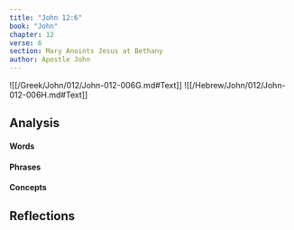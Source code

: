 ```yaml
---
title: "John 12:6"
book: "John"
chapter: 12
verse: 6
section: Mary Anoints Jesus at Bethany
author: Apostle John
---
```

![[/Greek/John/012/John-012-006G.md#Text]]
![[/Hebrew/John/012/John-012-006H.md#Text]]

## Analysis

#### Words

#### Phrases

#### Concepts

## Reflections

